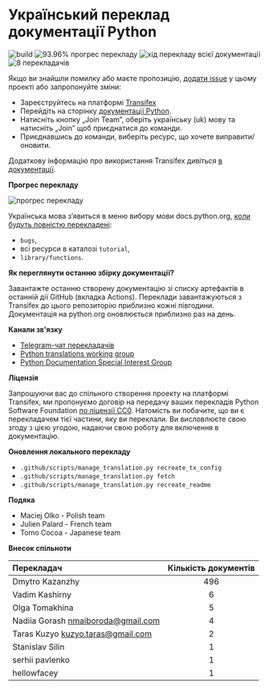 Український переклад документації Python
========================================
![build](https://github.com/python/python-docs-uk/workflows/.github/workflows/update-and-build.yml/badge.svg)
![93.96% прогрес перекладу](https://img.shields.io/badge/прогрес_перекладу-93.96%25-0.svg)
![хід перекладу всієї документації](https://img.shields.io/badge/dynamic/json.svg?label=всього&query=$.uk&url=http://gce.zhsj.me/python/newest)
![8 перекладачів](https://img.shields.io/badge/перекладачів-8-0.svg)

Якщо ви знайшли помилку або маєте пропозицію,
[додати issue](https://github.com/python/python-docs-uk/issues) у цьому проекті або запропонуйте зміни:

* Зареєструйтесь на платформі [Transifex](https://www.transifex.com/) 
* Перейдіть на сторінку [документації Python](https://www.transifex.com/python-doc/python-newest/).
* Натисніть кнопку „Join Team”, оберіть українську (uk) мову та натисніть „Join” щоб приєднатися до команди.
* Приєднавшись до команди, виберіть ресурс, що хочете виправити/оновити.

Додаткову інформацію про використання Transifex дивіться [в документації](https://docs.transifex.com/getting-started-1/translators).

**Прогрес перекладу**

![прогрес перекладу](language-switcher-progress.svg)

Українська мова з’явиться в меню вибору мови docs.python.org, [коли будуть повністю перекладені](https://www.python.org/dev/peps/pep-0545/#add-translation-to-the-language-switcher):
* `bugs`,
* всі ресурси в каталозі `tutorial`,
* `library/functions`.

**Як переглянути останню збірку документації?**

Завантажте останню створену документацію зі списку артефактів в останній дії GitHub (вкладка Actions).
Переклади завантажуються з Transifex до цього репозиторію приблизно кожні півгодини.
Документація на python.org оновлюється приблизно раз на день.

**Канали зв'язку**

* [Telegram-чат перекладачів](https://t.me/+dXwqHZ0KPKYyNDc6)
* [Python translations working group](https://mail.python.org/mailman3/lists/translation.python.org/)
* [Python Documentation Special Interest Group](https://www.python.org/community/sigs/current/doc-sig/)

**Ліцензія**

Запрошуючи вас до спільного створення проекту на платформі Transifex, ми пропонуємо договір на передачу ваших перекладів
Python Software Foundation [по ліцензії CC0](https://creativecommons.org/publicdomain/zero/1.0/deed.uk).
Натомість ви побачите, що ви є перекладачем тієї частини, яку ви переклали.
Ви висловлюєте свою згоду з цією угодою, надаючи свою роботу для включення в документацію.

**Оновлення локального перекладу**

* `.github/scripts/manage_translation.py recreate_tx_config`
* `.github/scripts/manage_translation.py fetch`
* `.github/scripts/manage_translation.py recreate_readme`

**Подяка**
* Maciej Olko - Polish team
* Julien Palard - French team
* Tomo Cocoa - Japanese team

**Внесок спільноти**  

| Перекладач      | Кількість документів |  
|:----------------|:--------------------:|  
|Dmytro Kazanzhy|496|
|Vadim Kashirny|6|
|Olga Tomakhina|5|
|Nadiia Gorash <nmaiboroda@gmail.com>|4|
|Taras Kuzyo <kuzyo.taras@gmail.com>|2|
|Stanislav Silin|1|
|serhii pavlenko|1|
|hellowfacey|1|
